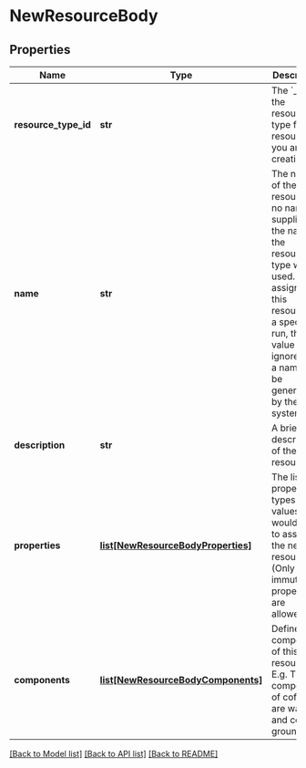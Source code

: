 # NewResourceBody

## Properties
Name | Type | Description | Notes
------------ | ------------- | ------------- | -------------
**resource_type_id** | **str** | The &#x60;_id&#x60; of the resource type for the resource you are creating | 
**name** | **str** | The name of the new resource. If no name is supplied, the name of the resource type will be used. If assigning this resource to a specific run, this value will be ignored and a name will be generated by the system | [optional] 
**description** | **str** | A brief description of the new resource. | [optional] 
**properties** | [**list[NewResourceBodyProperties]**](NewResourceBodyProperties.md) | The list of property types and values you would like to assign to the new resource (Only immutable properties are allowed). | [optional] 
**components** | [**list[NewResourceBodyComponents]**](NewResourceBodyComponents.md) | Defines the components of this resource. E.g. The components of coffee are water and coffee grounds. | [optional] 

[[Back to Model list]](../README.md#documentation-for-models) [[Back to API list]](../README.md#documentation-for-api-endpoints) [[Back to README]](../README.md)

